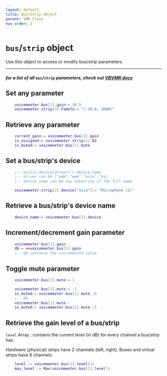 ```yaml
---
layout: default
title: Bus/Strip Object
parent: VMR Class
nav_order: 2
---
```

# `bus`/`strip` object

Use this object to access or modify bus/strip parameters.

---
##### for a list of all `bus`/`strip` parameters, check out [VBVMR docs](http://download.vb-audio.com/Download_CABLE/VoicemeeterRemoteAPI.pdf#page=11)

## Set any parameter

```lua
    voicemeeter.bus[1].gain:= 10.5
    voicemeeter.strip[3].FadeTo:= "(-10.0, 3000)"
```

## Retrieve any parameter
```lua
    current_gain:= voicemeeter.bus[3].gain
    is_assigned:= voicemeeter.strip[1].B2
    is_muted:= voicemeeter.bus[1].mute
```

## Set a bus/strip's device
```lua
    ;-- bus[1].device[driver]:= device_name 
    ;-- driver can be ["wdm","mme","asio","ks]
    ;-- device_name can be any substring of the full name

    voicemeeter.strip[2].device["asio"]:= "Microphone (2)" 
```

## Retrieve a bus/strip's device name
```lua
    device_name:= voicemeeter.bus[2].device
```

## Increment/decrement gain parameter
```lua
    voicemeeter.bus[3].gain--
    db:= ++voicemeeter.bus[1].gain 
    ;-- db contains the incremented value
```

## Toggle mute parameter
```lua
    voicemeeter.bus[1].mute:= 1

    voicemeeter.bus[1].mute:= -1
    is_muted:= voicemeeter.bus[1].mute ;0
    ;-- OR
    voicemeeter.bus[1].mute--
    is_muted:= voicemeeter.bus[1].mute ;1
```

## Retrieve the gain level of a bus/strip
`level` Array : contains the current level (in dB) for every channel a bus/strip has.

Hardware (physical) strips have 2 channels (left, right), Buses and virtual strips have 8 channels.
```lua
    level := voicemeeter.bus[1].level[1] 
    max_level := Max(voicemeeter.bus[1].level*)
```